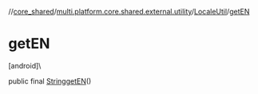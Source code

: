 //[core_shared](../../../index.md)/[multi.platform.core.shared.external.utility](../index.md)/[LocaleUtil](index.md)/[getEN](get-e-n.md)

# getEN

[android]\

public final [String](https://developer.android.com/reference/kotlin/java/lang/String.html)[getEN](get-e-n.md)()
